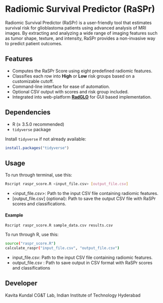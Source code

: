 # Radiomic Survival Predictor (RaSPr)
Radiomic Survival Predictor (RaSPr) is a user-friendly tool that estimates survival risk for glioblastoma patients using advanced analysis of MRI images. By extracting and analyzing a wide range of imaging features such as tumor shape, texture, and intensity, RaSPr provides a non-invasive way to predict patient outcomes.

## Features

- Computes the RaSPr Score using eight predefined radiomic features.
- Classifies each row into **High** or **Low** risk groups based on a customizable cutoff.
- Command-line interface for ease of automation.
- Optional CSV output with scores and risk group included.
- Integrated into web-platform **[RadGLO](https://project.iith.ac.in/cgntlab/radglo/raspr.html)** for GUI based implementation.

## Dependencies

- R (≥ 3.5.0 recommended)
- `tidyverse` package

Install `tidyverse` if not already available:

```r
install.packages("tidyverse")
```
## Usage
To run through terminal, use this:
```bash
Rscript raspr_score.R <input_file.csv> [output_file.csv]
```
- <input_file.csv>: Path to the input CSV file containing radiomic features.
- [output_file.csv] (optional): Path to save the output CSV file with RaSPr scores and classifications.

#### Example
```
Rscript raspr_score.R sample_data.csv results.csv
```

To run through R, use this:
```bash
source("raspr_score.R")
calculate_raspr("input_file.csv", "output_file.csv")
```
- input_file.csv: Path to the input CSV file containing radiomic features.
- output_file.csv : Path to save output in CSV format with RaSPr scores and classifications

## Developer
Kavita Kundal
CG&T Lab, Indian Institute of Technology Hyderabad

